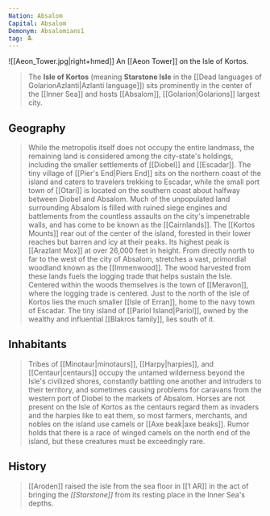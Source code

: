 ```yaml
---
Nation: Absalom
Capital: Absalom
Demonym: Absalomians1
tag: 🏝️
---
```


![[Aeon_Tower.jpg|right+hmed]] 
 An [[Aeon Tower]] on the Isle of Kortos.
> The **Isle of Kortos** (meaning **Starstone Isle** in the [[Dead languages of GolarionAzlanti|Azlanti language]]) sits prominently in the center of the [[Inner Sea]] and hosts [[Absalom]], [[Golarion|Golarions]] largest city.



## Geography

> While the metropolis itself does not occupy the entire landmass, the remaining land is considered among the city-state's holdings, including the smaller settlements of [[Diobel]] and [[Escadar]]. The tiny village of [[Pier's End|Piers End]] sits on the northern coast of the island and caters to travelers trekking to Escadar, while the small port town of [[Otari]] is located on the southern coast about halfway between Diobel and Absalom.
> Much of the unpopulated land surrounding Absalom is filled with ruined siege engines and battlements from the countless assaults on the city's impenetrable walls, and has come to be known as the [[Cairnlands]]. The [[Kortos Mounts]] rear out of the center of the island, forested in their lower reaches but barren and icy at their peaks. Its highest peak is [[Arazlant Mox]] at over 26,000 feet in height.
> From directly north to far to the west of the city of Absalom, stretches a vast, primordial woodland known as the [[Immenwood]]. The wood harvested from these lands fuels the logging trade that helps sustain the Isle. Centered within the woods themselves is the town of [[Meravon]], where the logging trade is centered.
> Just to the north of the Isle of Kortos lies the much smaller [[Isle of Erran]], home to the navy town of Escadar. The tiny island of [[Pariol Island|Pariol]], owned by the wealthy and influential [[Blakros family]], lies south of it.


## Inhabitants

> Tribes of [[Minotaur|minotaurs]], [[Harpy|harpies]], and [[Centaur|centaurs]] occupy the untamed wilderness beyond the Isle's civilized shores, constantly battling one another and intruders to their territory, and sometimes causing problems for caravans from the western port of Diobel to the markets of Absalom.
> Horses are not present on the Isle of Kortos as the centaurs regard them as invaders and the harpies like to eat them, so most farmers, merchants, and nobles on the island use camels or [[Axe beak|axe beaks]]. Rumor holds that there is a race of winged camels on the north end of the island, but these creatures must be exceedingly rare.


## History

> [[Aroden]] raised the isle from the sea floor in [[1 AR]] in the act of bringing the *[[Starstone]]* from its resting place in the Inner Sea's depths.








